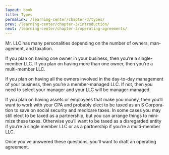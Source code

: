 ```yaml
---
layout: book
title: Types
permalink: /learning-center/chapter-3/types/
prev: /learning-center/chapter-3/introduction/
next: /learning-center/chapter-3/operating-agreements/
---
```


Mr. LLC has many per­son­al­i­ties depend­ing on the num­ber of own­ers, man­age­ment, and taxation.

If you plan on hav­ing one owner in your busi­ness, then you’re a single-member LLC. If you plan on hav­ing more than one owner, then you’re a multi-member LLC.

If you plan on hav­ing all the own­ers involved in the day-to-day man­age­ment of your busi­ness, then you’re a member-managed LLC. If not, then you need to select your man­ager and your LLC will be manager-managed.

If you plan on hav­ing assets or employ­ees that make you money, then you’ll want to work with your CPA and prob­a­bly elect to be taxed as an S Cor­po­ra­tion to save on social secu­rity and medicare taxes. In some cases you may still elect to be taxed as a part­ner­ship, but you can arrange things to min­i­mize these taxes. Oth­er­wise you’ll want to be taxed as a dis­re­garded entity if you’re a sin­gle mem­ber LLC or as a part­ner­ship if you’re a multi-member LLC.

Once you’ve answered these ques­tions, you’ll want to draft an oper­at­ing agreement.